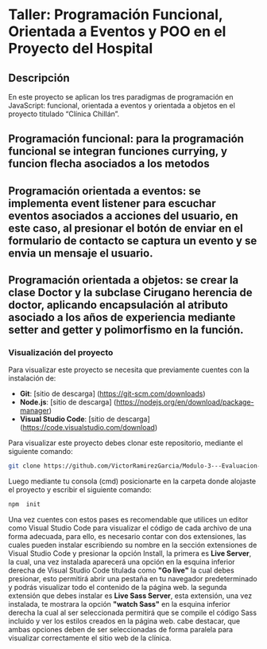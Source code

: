 # Taller: Programación Funcional, Orientada a Eventos y POO en el Proyecto del Hospital
## Descripción
En este proyecto se aplican los tres paradigmas de programación en JavaScript: funcional, orientada a eventos y orientada a objetos en el proyecto titulado “Clínica Chillán”.
## Programación funcional: para la programación funcional se integran funciones currying, y funcion flecha asociados a los metodos
## Programación orientada a eventos: se implementa event listener para escuchar eventos asociados a acciones del usuario, en este caso, al presionar el botón de enviar en el formulario de contacto se captura un evento y se envia un mensaje el usuario.
## Programación orientada a objetos: se crear la clase Doctor y la subclase Cirugano herencia de doctor, aplicando encapsulación al atributo asociado a los años de experiencia mediante setter and getter y polimorfismo en la función.
### Visualización del proyecto
Para visualizar este proyecto se necesita que previamente cuentes con la instalación de:
- **Git**: [sitio de descarga] (https://git-scm.com/downloads)
- **Node.js**: [sitio de descarga] (https://nodejs.org/en/download/package-manager)
- **Visual Studio Code**: [sitio de descarga] (https://code.visualstudio.com/download)
  
Para visualizar este proyecto debes clonar este repositorio, mediante el siguiente comando:
```bash
git clone https://github.com/VictorRamirezGarcia/Modulo-3---Evaluacion-Grupal
```
Luego mediante tu consola (cmd) posicionarte en la carpeta donde alojaste el proyecto y escribir el siguiente comando: 
```bash
npm  init
```
Una vez cuentes con estos pases es recomendable que utilices un editor como Visual Studio Code para visualizar el código de cada archivo de una forma adecuada, para ello, es necesario contar con dos extensiones, las cuales pueden instalar escribiendo su nombre en la sección extensiones de Visual Studio Code y presionar la opción Install, la primera es **Live Server**, la cual, una vez instalada aparecerá una opción en la esquina inferior derecha de Visual Studio Code titulada como **"Go live"** la cual debes presionar, esto permitirá abrir una pestaña en tu navegador predeterminado y podrás visualizar todo el contenido de la página web. la segunda extensión que debes instalar es **Live Sass Server**, esta extensión, una vez instalada, te mostrara la opción **"watch Sass"** en la esquina inferior derecha la cual al ser seleccionada permitirá que se compile el código Sass incluido y ver los estilos creados en la página web. cabe destacar, que ambas opciones deben de ser seleccionadas de forma paralela para visualizar correctamente el sitio web de la clínica.
